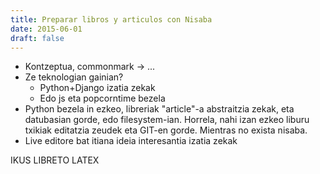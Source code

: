 ```yaml
---
title: Preparar libros y articulos con Nisaba
date: 2015-06-01
draft: false
---
```


- Kontzeptua, commonmark -> ...
- Ze teknologian gainian?
    - Python+Django izatia zekak
    - Edo js eta popcorntime bezela
- Python bezela in ezkeo, libreriak "article"-a abstraitzia zekak, eta datubasian gorde, edo filesystem-ian. Horrela, nahi izan ezkeo liburu txikiak editatzia zeudek eta GIT-en gorde. Mientras no exista nisaba.
- Live editore bat itiana ideia interesantia izatia zekak

IKUS LIBRETO LATEX
